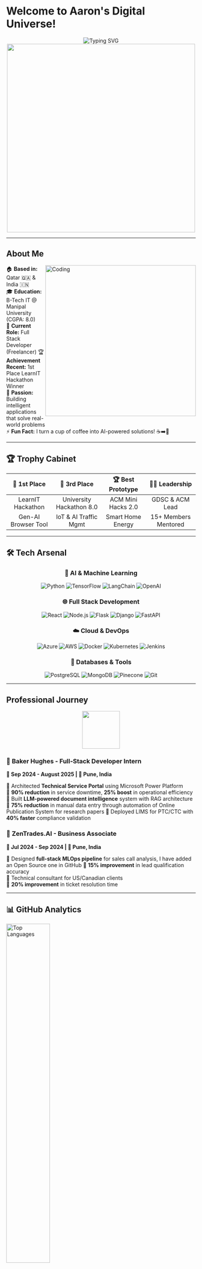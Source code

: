 # Welcome to Aaron's Digital Universe! 

<div align="center">
  <img src="https://readme-typing-svg.demolab.com?font=Fira+Code&size=30&duration=3000&pause=1000&color=00D4FF&background=FFFFFF00&center=true&vCenter=true&width=600&lines=Full+Stack+AI+Engineer+%F0%9F%A4%96;Technical+Consultant+%F0%9F%9A%80;LLM+%26+RAG+Specialist+%F0%9F%A7%A0;Software+Developer+%E2%98%81%EF%B8%8F;Innovation+Enthusiast+%F0%9F%92%A1" alt="Typing SVG" />
</div>

<div align="center">
  <img src="https://user-images.githubusercontent.com/74038190/225813708-98b745f2-7d22-48cf-9150-083f1b00d6c9.gif" width="500">
</div>

---

## About Me

<img align="right" alt="Coding" width="400" src="https://user-images.githubusercontent.com/74038190/229223263-cf2e4b07-2615-4f87-9c38-e37600f8381a.gif">

🏠 **Based in:** Qatar 🇶🇦 & India 🇮🇳  
🎓 **Education:** B-Tech IT @ Manipal University (CGPA: 8.0)  
💼 **Current Role:** Full Stack Developer (Freelancer) 
🏆 **Achievement Recent:** 1st Place LearnIT Hackathon Winner  
🧠 **Passion:** Building intelligent applications that solve real-world problems  
⚡ **Fun Fact:** I turn a cup of coffee into AI-powered solutions! ☕➡️🤖

---

## 🏆 Trophy Cabinet

<div align="center">

| 🥇 **1st Place** | 🥉 **3rd Place** | 🏆 **Best Prototype** | 👨‍💼 **Leadership** |
|:---:|:---:|:---:|:---:|
| LearnIT Hackathon | University Hackathon 8.0 | ACM Mini Hacks 2.0 | GDSC & ACM Lead |
| Gen-AI Browser Tool | IoT & AI Traffic Mgmt | Smart Home Energy | 15+ Members Mentored |

</div>

---

## 🛠️ Tech Arsenal

<div align="center">

### 🤖 **AI & Machine Learning**
![Python](https://img.shields.io/badge/Python-3776AB?style=for-the-badge&logo=python&logoColor=white)
![TensorFlow](https://img.shields.io/badge/TensorFlow-FF6F00?style=for-the-badge&logo=tensorflow&logoColor=white)
![LangChain](https://img.shields.io/badge/LangChain-1C3C3C?style=for-the-badge&logo=langchain&logoColor=white)
![OpenAI](https://img.shields.io/badge/OpenAI-412991?style=for-the-badge&logo=openai&logoColor=white)

### 🌐 **Full Stack Development**
![React](https://img.shields.io/badge/React-20232A?style=for-the-badge&logo=react&logoColor=61DAFB)
![Node.js](https://img.shields.io/badge/Node.js-43853D?style=for-the-badge&logo=node.js&logoColor=white)
![Flask](https://img.shields.io/badge/Flask-000000?style=for-the-badge&logo=flask&logoColor=white)
![Django](https://img.shields.io/badge/Django-092E20?style=for-the-badge&logo=django&logoColor=white)
![FastAPI](https://img.shields.io/badge/FastAPI-005571?style=for-the-badge&logo=fastapi)

### ☁️ **Cloud & DevOps**
![Azure](https://img.shields.io/badge/Microsoft_Azure-0089D0?style=for-the-badge&logo=microsoft-azure&logoColor=white)
![AWS](https://img.shields.io/badge/Amazon_AWS-232F3E?style=for-the-badge&logo=amazon-aws&logoColor=white)
![Docker](https://img.shields.io/badge/Docker-2496ED?style=for-the-badge&logo=docker&logoColor=white)
![Kubernetes](https://img.shields.io/badge/Kubernetes-326ce5.svg?&style=for-the-badge&logo=kubernetes&logoColor=white)
![Jenkins](https://img.shields.io/badge/Jenkins-D24939?style=for-the-badge&logo=Jenkins&logoColor=white)

### 💾 **Databases & Tools**
![PostgreSQL](https://img.shields.io/badge/PostgreSQL-316192?style=for-the-badge&logo=postgresql&logoColor=white)
![MongoDB](https://img.shields.io/badge/MongoDB-4EA94B?style=for-the-badge&logo=mongodb&logoColor=white)
![Pinecone](https://img.shields.io/badge/Pinecone-000000?style=for-the-badge&logo=pinecone&logoColor=white)
![Git](https://img.shields.io/badge/Git-F05032?style=for-the-badge&logo=git&logoColor=white)

</div>

---

## Professional Journey

<div align="center">
  <img src="https://user-images.githubusercontent.com/74038190/212257454-16e3712e-945a-4ca2-b238-408ad0bf87e6.gif" width="100"><br>
</div>

### 🏢 **Baker Hughes** - Full-Stack Developer Intern
**📅 Sep 2024 - August 2025 | 📍 Pune, India**

🔹 Architected **Technical Service Portal** using Microsoft Power Platform  
🔹 **90% reduction** in service downtime, **25% boost** in operational efficiency  
🔹 Built **LLM-powered document intelligence** system with RAG architecture  
🔹 **75% reduction** in manual data entry through automation of Online Publication System for research papers 
🔹 Deployed LIMS for PTC/CTC with **40% faster** compliance validation

### 🤖 **ZenTrades.AI** - Business Associate  
**📅 Jul 2024 - Sep 2024 | 📍 Pune, India**

🔹 Designed **full-stack MLOps pipeline** for sales call analysis, I have added an Open Source one in GitHub
🔹 **15% improvement** in lead qualification accuracy  
🔹 Technical consultant for US/Canadian clients  
🔹 **20% improvement** in ticket resolution time

---

## 📊 GitHub Analytics

<img src="https://github-readme-stats.vercel.app/api/top-langs/?username=aaronseq12&layout=compact&theme=tokyonight&hide_border=true" alt="Top Languages" width="48%">
<br>
<img src="https://github-profile-summary-cards.vercel.app/api/cards/profile-details?username=aaronseq12&theme=tokyonight" alt="Profile Summary" width="48%">
</div>

---

## 🎯 Featured Projects

<div align="center">

### 🧠 **Advanced Credit Card Fraud Detection System**
[![Readme Card](https://github-readme-stats.vercel.app/api/pin/?username=aaronseq12&repo=CreditCardFraudDectection&theme=tokyonight&hide_border=true)](https://github.com/aaronseq12/CreditCardFraudDectection)

**🔥 Latest Technologies:** Quantum ML | Graph Neural Networks | Federated Learning | Real-time Streaming  
**📈 Performance:** 99.38% Accuracy | <1ms Latency | Privacy-Preserving

---

### 🏆 **Hackathon Winning Projects**

| Project | Achievement | Tech Stack |
|---------|-------------|------------|
| 🌐 **Gen-AI Browser Tool** | 🥇 1st Place LearnIT | LLM, RAG, JavaScript |
| 🚦 **Smart Traffic Management** | 🥉 3rd Place University | IoT, AI, Python |
| 🏠 **Smart Home Energy System** | 🏆 Best Prototype ACM | C#, .NET, IoT |

</div>

---

## 🌟 Impact Metrics

<div align="center">
  <img src="https://user-images.githubusercontent.com/74038190/212257467-871d32b7-e401-42e8-a166-fcfd7baa4c6b.gif" width="100">
</div>

<table align="center">
  <tr>
    <td align="center">
      <img src="https://img.shields.io/badge/Service_Downtime_Reduced-90%25-brightgreen?style=for-the-badge&logo=trending-up">
    </td>
    <td align="center">
      <img src="https://img.shields.io/badge/Manual_Data_Entry_Cut-75%25-blue?style=for-the-badge&logo=automation">
    </td>
  </tr>
  <tr>
    <td align="center">
      <img src="https://img.shields.io/badge/Lead_Qualification_Accuracy-+15%25-orange?style=for-the-badge&logo=target">
    </td>
    <td align="center">
      <img src="https://img.shields.io/badge/Compliance_Validation_Speed-+40%25-purple?style=for-the-badge&logo=security">
    </td>
  </tr>
</table>

## 🌐 Let's Connect & Collaborate!

<div align="center">
  <img src="https://user-images.githubusercontent.com/74038190/212284087-bbe7e430-757e-4901-90bf-4cd2ce3e1852.gif" width="100">
</div>

<div align="center">

[![Email](https://img.shields.io/badge/Email-D14836?style=for-the-badge&logo=gmail&logoColor=white)](mailto:aaronsequeira12@gmail.com)
[![LinkedIn](https://img.shields.io/badge/LinkedIn-0077B5?style=for-the-badge&logo=linkedin&logoColor=white)](https://www.linkedin.com/in/aaronsequeira/)
[![LeetCode](https://img.shields.io/badge/LeetCode-FFA116?style=for-the-badge&logo=LeetCode&logoColor=black)](https://leetcode.com/u/AaronSequeira/)
[![HackerRank](https://img.shields.io/badge/HackerRank-2EC866?style=for-the-badge&logo=HackerRank&logoColor=white)](https://www.hackerrank.com/profile/aaronsequeira12)

**📧 Alternative:** [aaronsequeira12@hotmail.com](mailto:aaronsequeira12@hotmail.com)  
**📱 Phone:** +974 66900150 / +91 9987726291

</div>

---

## 🎭 Fun Facts About Me

<div align="center">
  <img src="https://user-images.githubusercontent.com/74038190/212284136-03988914-d899-44b4-b1d9-4eeccf656e44.gif" width="100">
</div>

🎯 **Problem Solver:** If it can be automated, I'll find a way  
🤖 **AI Enthusiast:** Building the future, one neural network at a time  
🏆 **Competitive:** Always aiming for the podium in hackathons  
📚 **Lifelong Learner:** Currently exploring quantum computing & consciousness  

---

## 💭 Philosophy

<div align="center">
  <img src="https://user-images.githubusercontent.com/74038190/212284158-e840e285-664b-44d7-b79b-e264b5e54825.gif" width="400">
</div>

> **"Code is poetry, AI is magic, and I'm writing verses that cast spells to solve tomorrow's challenges today."**

<div align="center">

### 🚀 **Ready to Build the Future Together?**

**Let's turn your wildest tech dreams into reality!**  
Whether you're looking to revolutionize an industry or just want to chat about the latest in AI,  
I'm always excited to collaborate on projects that make a difference! 🌟

---

<img src="https://user-images.githubusercontent.com/74038190/212284100-561aa473-3905-4a80-b561-0d28506553ee.gif" width="900">

**✨ Thanks for visiting my digital universe! Don't forget to ⭐ star some repos and let's create something amazing together! ✨**

</div>

---

<div align="center">
  <img src="https://komarev.com/ghpvc/?username=aaronseq12&label=Profile%20Views&color=brightgreen&style=for-the-badge" alt="Profile Views">
</div>
